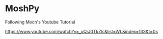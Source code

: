 # MoshPy
Following Moch's Youtube Tutorial

https://www.youtube.com/watch?v=_uQrJ0TkZlc&list=WL&index=133&t=0s
